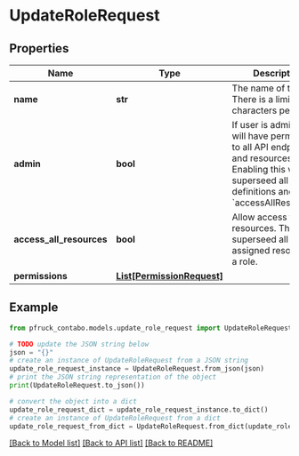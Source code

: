 # UpdateRoleRequest


## Properties

Name | Type | Description | Notes
------------ | ------------- | ------------- | -------------
**name** | **str** | The name of the role. There is a limit of 255 characters per role. | 
**admin** | **bool** | If user is admin he will have permissions to all API endpoints and resources. Enabling this will superseed all role definitions and &#x60;accessAllResources&#x60;. | 
**access_all_resources** | **bool** | Allow access to all resources. This will superseed all assigned resources in a role. | 
**permissions** | [**List[PermissionRequest]**](PermissionRequest.md) |  | [optional] 

## Example

```python
from pfruck_contabo.models.update_role_request import UpdateRoleRequest

# TODO update the JSON string below
json = "{}"
# create an instance of UpdateRoleRequest from a JSON string
update_role_request_instance = UpdateRoleRequest.from_json(json)
# print the JSON string representation of the object
print(UpdateRoleRequest.to_json())

# convert the object into a dict
update_role_request_dict = update_role_request_instance.to_dict()
# create an instance of UpdateRoleRequest from a dict
update_role_request_from_dict = UpdateRoleRequest.from_dict(update_role_request_dict)
```
[[Back to Model list]](../README.md#documentation-for-models) [[Back to API list]](../README.md#documentation-for-api-endpoints) [[Back to README]](../README.md)


